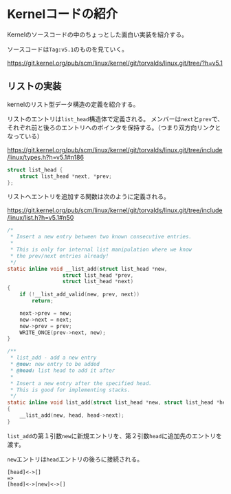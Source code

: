 # Kernelコードの紹介

Kernelのソースコードの中のちょっとした面白い実装を紹介する。

ソースコードは`Tag:v5.1`のものを見ていく。

https://git.kernel.org/pub/scm/linux/kernel/git/torvalds/linux.git/tree/?h=v5.1

## リストの実装

kernelのリスト型データ構造の定義を紹介する。

リストのエントリは`list_head`構造体で定義される。
メンバーは`next`と`prev`で、それぞれ前と後ろのエントリへのポインタを保持する。（つまり双方向リンクとなっている）

https://git.kernel.org/pub/scm/linux/kernel/git/torvalds/linux.git/tree/include/linux/types.h?h=v5.1#n186

```c
struct list_head {
	struct list_head *next, *prev;
};
```

リストへエントリを追加する関数は次のように定義される。

https://git.kernel.org/pub/scm/linux/kernel/git/torvalds/linux.git/tree/include/linux/list.h?h=v5.1#n50

```c
/*
 * Insert a new entry between two known consecutive entries.
 *
 * This is only for internal list manipulation where we know
 * the prev/next entries already!
 */
static inline void __list_add(struct list_head *new,
			      struct list_head *prev,
			      struct list_head *next)
{
	if (!__list_add_valid(new, prev, next))
		return;

	next->prev = new;
	new->next = next;
	new->prev = prev;
	WRITE_ONCE(prev->next, new);
}

/**
 * list_add - add a new entry
 * @new: new entry to be added
 * @head: list head to add it after
 *
 * Insert a new entry after the specified head.
 * This is good for implementing stacks.
 */
static inline void list_add(struct list_head *new, struct list_head *head)
{
	__list_add(new, head, head->next);
}
```

`list_add`の第１引数`new`に新規エントリを、第２引数`head`に追加先のエントリを渡す。

`new`エントリは`head`エントリの後ろに接続される。

```
[head]<->[]
=>
[head]<->[new]<->[]
```
